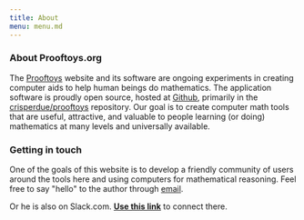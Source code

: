 ```yaml
---
title: About
menu: menu.md
---
```


### About Prooftoys.org

The [Prooftoys](http://prooftoys.org) website and its software are
ongoing experiments in creating computer aids to help human beings do
mathematics.  The application software is proudly open source, hosted
at <a href="http://github.com">Github</a>, primarily in the <a
href="http://github.com/crisperdue/prooftoys">crisperdue/prooftoys</a>
repository.  Our goal is to create computer math tools that are
useful, attractive, and valuable to people learning (or doing)
mathematics at many levels and universally available.

### Getting in touch

One of the goals of this website is to develop a friendly community
of users around the tools here and using computers for mathematical
reasoning.  Feel free to say "hello" to the author through
<a href="mailto:cris@perdues.com">email</a>.

Or he is also on Slack.com.  <a target=_blank href=
"https://join.slack.com/t/mathtoys/shared_invite/zt-hfjkerk4-Am67OX60KEHycW9WEKFbxQ">
<b>Use this link</b></a> to connect there.

<!--
Today there are wonderful tools for practitioners who need answers to
mathematical questions, ranging from handheld calculators to numerical
simulators to computer algebra systems.  Generally speaking, these
tools do not require their users to use proof, though understanding of
mathematical principles can be most helpful to users of these tools,
and proof is a part of the essence of all mathematical principles.

At the same time, mathematical proof is poorly understood by both
students and skilled practitioners of fields that use and even rely on
mathematics.

Prooftoys is an effort to bring deeper and stronger understanding of
mathematical proof to a wider audience, aided by computer
implementation of principles of mathematical proof.

The experience of two or more thousands of years of
mathematical practice has shown that diverse minds from different
backgrounds and different times can agree when a statement has been
mathematically proven according to accepted principles, and when it
has not.
-->

